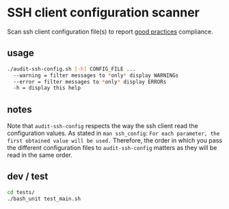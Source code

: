 # SSH client configuration scanner

Scan ssh client configuration file(s) to report [good practices](https://stribika.github.io/2015/01/04/secure-secure-shell.html) compliance.

## usage

```bash
./audit-ssh-config.sh [-h] CONFIG_FILE ...
  --warning = filter messages to *only* display WARNINGs
  --error = filter messages to *only* display ERRORs
  -h = display this help
```

## notes

Note that `audit-ssh-config` respects the way the ssh client read the configuration values.
As stated in `man ssh_config`: `For each parameter, the first obtained value will be used.`
Therefore, the order in which you pass the different configuration files to `audit-ssh-config` matters as they will be read in the same order.

## dev / test

```bash
cd tests/
./bash_unit test_main.sh
```
